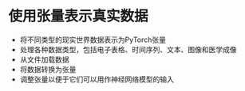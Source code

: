 # 使用张量表示真实数据
<ul style="user-select: auto;"><li style="user-select: auto;">将不同类型的现实世界数据表示为PyTorch张量</li><li style="user-select: auto;">处理各种数据类型，包括电子表格、时间序列、文本、图像和医学成像</li><li style="user-select: auto;">从文件加载数据</li><li style="user-select: auto;">将数据转换为张量</li><li style="user-select: auto;">调整张量以便于它们可以用作神经网络模型的输入</li></ul>